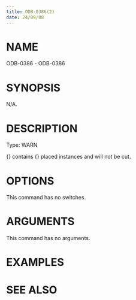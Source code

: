 ```yaml
---
title: ODB-0386(2)
date: 24/09/08
---
```


# NAME

ODB-0386 - ODB-0386

# SYNOPSIS

N/A.

# DESCRIPTION

Type: WARN

{} contains {} placed instances and will not be cut.

# OPTIONS

This command has no switches.

# ARGUMENTS

This command has no arguments.

# EXAMPLES

# SEE ALSO
